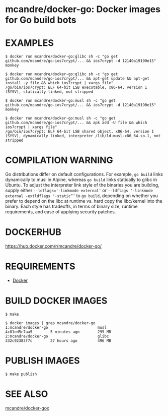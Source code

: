 # mcandre/docker-go: Docker images for Go build bots

# EXAMPLES

```console
$ docker run mcandre/docker-go:glibc sh -c "go get github.com/mcandre/go-ios7crypt/... && ios7crypt -d 12140a19190e15"
monkey

$ docker run mcandre/docker-go:glibc sh -c "go get github.com/mcandre/go-ios7crypt/... && apt-get update && apt-get install -y file && which ios7crypt | xargs file"
/go/bin/ios7crypt: ELF 64-bit LSB executable, x86-64, version 1 (SYSV), statically linked, not stripped

$ docker run mcandre/docker-go:musl sh -c "go get github.com/mcandre/go-ios7crypt/... && ios7crypt -d 12140a19190e15"
monkey

$ docker run mcandre/docker-go:musl sh -c "go get github.com/mcandre/go-ios7crypt/... && apk add -U file && which ios7crypt | xargs file"
/go/bin/ios7crypt: ELF 64-bit LSB shared object, x86-64, version 1 (SYSV), dynamically linked, interpreter /lib/ld-musl-x86_64.so.1, not stripped
```

# COMPILATION WARNING

Go distributions differ on default configurations. For example, `go build` links dynamically to musl in Alpine, whereas `go build` links statically to glibc in Ubuntu. To adjust the interpreter link style of the binaries you are building, supply either `--ldflags='-linkmode external'` or `--ldflags '-linkmode external -extldflags "-static”’` to `go build`, depending on whether you prefer to depend on the libc at runtime vs. hard copy the libc/kernel into the binary. Each style has tradeoffs, in terms of binary size, runtime requirements, and ease of applying security patches.

# DOCKERHUB

https://hub.docker.com/r/mcandre/docker-go/

# REQUIREMENTS

* [Docker](https://www.docker.com)

# BUILD DOCKER IMAGES

```console
$ make

$ docker images | grep mcandre/docker-go
1:mcandre/docker-go                      musl                4c81ed5c7aa5        5 minutes ago        295 MB
2:mcandre/docker-go                      glibc               332c92383f7c        27 hours ago         496 MB
```

# PUBLISH IMAGES

```console
$ make publish
```

# SEE ALSO

[mcandre/docker-gox](https://github.com/mcandre/docker-gox)
